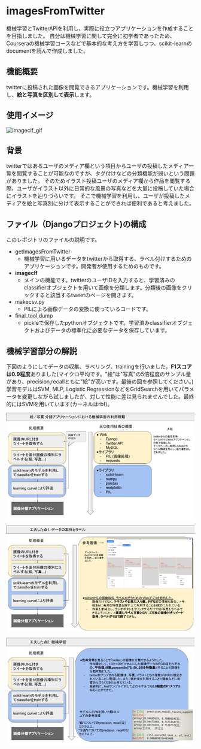 # imagesFromTwitter
機械学習とTwitterAPIを利用し、実際に役立つアプリケーションを作成することを目指しました。
自分は機械学習に関して完全に初学者であったため、Courseraの機械学習コースなどで基本的な考え方を学習しつつ、scikit-learnのdocumentを読んで作成しました。

## 機能概要
twitterに投稿された画像を閲覧できるアプリケーションです。機械学習を利用し、**絵と写真を区別して表示**します。

## 使用イメージ
![imageclf_gif](https://github.com/Kyutatsu/imagesFromTwitter/blob/staticfiles/imageclf4.gif)

## 背景
twitterではあるユーザのメディア欄という項目からユーザの投稿したメディア一覧を閲覧することが可能なのですが、タグ付けなどの分類機能が弱いという問題がありました。
そのためイラスト投稿ユーザのメディア欄から作品を閲覧する際、ユーザがイラスト以外に日常的な風景の写真などを大量に投稿していた場合にイラストを辿りづらいです。
そこで機械学習を利用し、ユーザが投稿したメディアを絵と写真別に分けて表示することができれば便利であると考えました。


## ファイル（Djangoプロジェクト)の構成
このレポジトリのファイルの説明です。
- getImagesFromTwitter
  - 機械学習に用いるデータをtwitterから取得する、ラベル付けするためのアプリケーションです。開発者が使用するためのものです。
- **imageclf**
  - メインの機能です。twitterのユーザIDを入力すると、学習済みのclassifierオブジェクトを用いて画像を分類します。分類後の画像をクリックすると該当するtweetのページを開きます。
- makecsv.py
  - PILによる画像データの変換に使っているコードです。
- final_tool.dump
  - pickleで保存したpythonオブジェクトです。学習済みclassifierオブジェクトおよびデータの標準化に必要なデータを保存しています。

## 機械学習部分の解説
下図のようにしてデータの収集、ラベリング、trainingを行いました。**F1スコアは0.9程度**ありました(マイクロ平均です。"絵"は"写真"の5倍程度のサンプル量があり、precision,recallともに"絵"が高いです。最後の図を参照してください。)
学習モデルはSVM, MLP, Logistic RegressionなどをGridSearchを用いてパラメータを変更しながら試しましたが、対して性能に差は見られませんでした。最終的にはSVMを用いています(カーネルはrbf)。

![image_a](https://github.com/Kyutatsu/imagesFromTwitter/blob/staticfiles/drawing_photo%20(2).jpg)

![image_b](https://github.com/Kyutatsu/imagesFromTwitter/blob/staticfiles/drawing_photo%20(1).jpg)

![image_c](https://github.com/Kyutatsu/imagesFromTwitter/blob/staticfiles/drawing_photo4.jpg)
